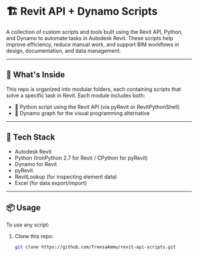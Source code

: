 # 🏗️ Revit API + Dynamo Scripts

A collection of custom scripts and tools built using the Revit API, Python, and Dynamo to automate tasks in Autodesk Revit. These scripts help improve efficiency, reduce manual work, and support BIM workflows in design, documentation, and data management.

---

## 🚀 What's Inside

This repo is organized into modular folders, each containing scripts that solve a specific task in Revit. Each module includes both:

- 🐍 Python script using the Revit API (via pyRevit or RevitPythonShell)
- 🔷 Dynamo graph for the visual programming alternative

---

## 🔧 Tech Stack

- Autodesk Revit
- Python (IronPython 2.7 for Revit / CPython for pyRevit)
- Dynamo for Revit
- pyRevit
- RevitLookup (for inspecting element data)
- Excel (for data export/import)

---

## 📦 Usage

To use any script:

1. Clone this repo:
   ```bash
   git clone https://github.com/TreesaAmmu/revit-api-scripts.git
